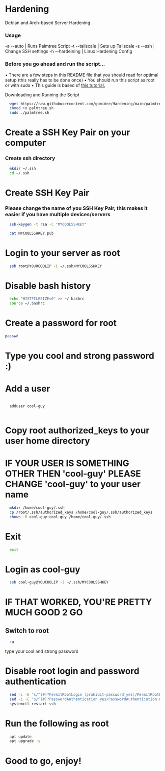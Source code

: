 # Hardening
Debian and Arch-based Server Hardening

### Usage

-a --auto | Runs Palmtree Script 
-t --tailscale | Sets up Tailscale 
-s --ssh | Change SSH settings
-h --hardeining | Linux Hardening Config 

### Before you go ahead and run the script...

• There are a few steps in this README file that you should read for optimal setup (this really has to be done once)
• You should run this script as root or with sudo
• This guide is based of <a href="https://github.com/sunknudsen/privacy-guides/tree/master/how-to-configure-hardened-debian-server">this tutorial. </a>


  Downloading and Running the Script
```bash
  wget https://raw.githubusercontent.com/gomidee/Hardening/main/palmtree.sh
  chmod +x palmtree.sh
  sudo ./palmtree.sh
```

# Create a SSH Key Pair on your computer

### Create ssh directory

```bash
  mkdir ~/.ssh
  cd ~/.ssh
```

# Create SSH Key Pair

 ### Please change the name of you SSH Key Pair, this makes it easier if you have multiple devices/servers

```bash
  ssh-keygen -t rsa -C "MYCOOLSSHKEY"

  cat MYCOOLSSHKEY.pub
```

# Login to your server as root

```bash
  ssh root@YOURCOOLIP -i ~/.ssh/MYCOOLSSHKEY
  ```

# Disable bash history

```bash
  echo "HISTFILESIZE=0" >> ~/.bashrc
  source ~/.bashrc
```

# Create a password for root
  
  ```bash
  passwd
  
 ```
  # Type you cool and strong password :)

# Add a user

```bash

  adduser cool-guy
  
  ```

# Copy root authorized_keys to your user home directory

# IF YOUR USER IS SOMETHING OTHER THEN 'cool-guy' PLEASE CHANGE 'cool-guy' to your user name

```bash
  mkdir /home/cool-guy/.ssh
  cp /root/.ssh/authorized_keys /home/cool-guy/.ssh/authorized_keys
  chown -R cool-guy:cool-guy /home/cool-guy/.ssh
```
# Exit 

```bash
  exit
```

# Login as cool-guy

```bash
  ssh cool-guy@YOUCOOLIP -i ~/.ssh/MYCOOLSSHKEY
  ```

# IF THAT WORKED, YOU'RE PRETTY MUCH GOOD 2 GO

## Switch to root

```bash
  su -
  ```

type your cool and strong password

# Disable root login and password authentication

```bash
  sed -i -E 's/^(#)?PermitRootLogin (prohibit-password|yes)/PermitRootLogin no/' /etc/ssh/sshd_config
  sed -i -E 's/^(#)?PasswordAuthentication yes/PasswordAuthentication no/' /etc/ssh/sshd_config
  systemctl restart ssh
  ```

# Run the following as root

```bash
  apt update
  apt upgrade -y
  ```

# Good to go, enjoy!
